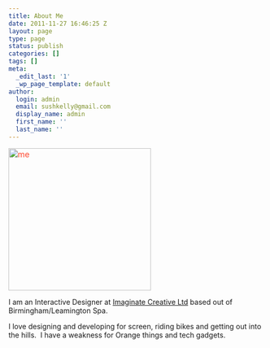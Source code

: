 ```yaml
---
title: About Me
date: 2011-11-27 16:46:25 Z
layout: page
type: page
status: publish
categories: []
tags: []
meta:
  _edit_last: '1'
  _wp_page_template: default
author:
  login: admin
  email: sushkelly@gmail.com
  display_name: admin
  first_name: ''
  last_name: ''
---
```


<p><a style="color: #ff4b33; font-size: 16px;" href="http://www.sushkelly.co.uk/old/wp-content/uploads/2011/11/me.jpg"><img class="alignright" src="{{ site.baseurl }}/assets/me.jpg" alt="me" width="280" height="280" /></a></p>
<p>I am an Interactive Designer at <a href="http://www.imaginate.uk.com/">Imaginate Creative Ltd</a> based out of Birmingham/Leamington Spa.</p>
<p>I love designing and developing for screen, riding bikes and getting out into the hills.  I have a weakness for Orange things and tech gadgets.</p>
<p>&nbsp;</p>
